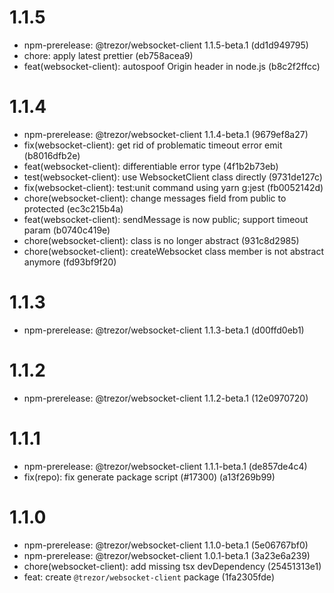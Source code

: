 # 1.1.5

- npm-prerelease: @trezor/websocket-client 1.1.5-beta.1 (dd1d949795)
- chore: apply latest prettier (eb758acea9)
- feat(websocket-client): autospoof Origin header in node.js (b8c2f2ffcc)

# 1.1.4

- npm-prerelease: @trezor/websocket-client 1.1.4-beta.1 (9679ef8a27)
- fix(websocket-client): get rid of problematic timeout error emit (b8016dfb2e)
- feat(websocket-client): differentiable error type (4f1b2b73eb)
- test(websocket-client): use WebsocketClient class directly (9731de127c)
- fix(websocket-client): test:unit command using yarn g:jest (fb0052142d)
- chore(websocket-client): change messages field from public to protected (ec3c215b4a)
- feat(websocket-client): sendMessage is now public; support timeout param (b0740c419e)
- chore(websocket-client): class is no longer abstract (931c8d2985)
- chore(websocket-client): createWebsocket class member is not abstract anymore (fd93bf9f20)

# 1.1.3

- npm-prerelease: @trezor/websocket-client 1.1.3-beta.1 (d00ffd0eb1)

# 1.1.2

- npm-prerelease: @trezor/websocket-client 1.1.2-beta.1 (12e0970720)

# 1.1.1

- npm-prerelease: @trezor/websocket-client 1.1.1-beta.1 (de857de4c4)
- fix(repo): fix generate package script (#17300) (a13f269b99)

# 1.1.0

- npm-prerelease: @trezor/websocket-client 1.1.0-beta.1 (5e06767bf0)
- npm-prerelease: @trezor/websocket-client 1.0.1-beta.1 (3a23e6a239)
- chore(websocket-client): add missing tsx devDependency (25451313e1)
- feat: create `@trezor/websocket-client` package (1fa2305fde)
